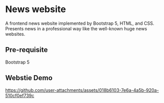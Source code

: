 # News website
A frontend news website implemented by Bootstrap 5, HTML, and CSS. Presents news in a professional way like the well-known huge news websites.

## Pre-requisite
Bootstrap 5

## Webstie Demo
https://github.com/user-attachments/assets/018b6103-7e6a-4a5b-920a-510cf0ef739c
